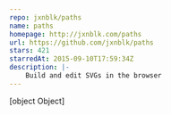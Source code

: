 ```yaml
---
repo: jxnblk/paths
name: paths
homepage: http://jxnblk.com/paths
url: https://github.com/jxnblk/paths
stars: 421
starredAt: 2015-09-10T17:59:34Z
description: |-
    Build and edit SVGs in the browser
---
```


[object Object]

